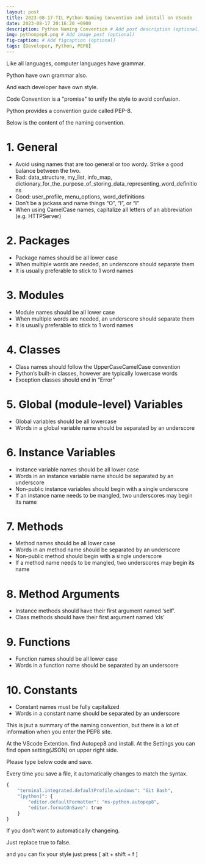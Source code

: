 ```yaml
---
layout: post
title: 2023-08-17-TIL Python Naming Convention and install on VScode
date: 2023-08-17 20:16:20 +0900
description: Python Naming Convention # Add post description (optional)
img: pythonpep8.png # Add image post (optional)
fig-caption: # Add figcaption (optional)
tags: [Developer, Python, PEP8]
---
```


Like all languages, computer languages ​​have grammar.

Python have own grammar also.

And each developer have own style.

Code Convention is a "promise" to unify the style to avoid confusion.

Python provides a convention guide called PEP-8.

Below is the content of the naming convention.

# 1. General
* Avoid using names that are too general or too wordy. Strike a good balance between the two.
* Bad: data_structure, my_list, info_map, dictionary_for_the_purpose_of_storing_data_representing_word_definitions
* Good: user_profile, menu_options, word_definitions
* Don’t be a jackass and name things “O”, “l”, or “I”
* When using CamelCase names, capitalize all letters of an abbreviation (e.g. HTTPServer)


# 2. Packages
* Package names should be all lower case
* When multiple words are needed, an underscore should separate them
* It is usually preferable to stick to 1 word names


# 3. Modules
* Module names should be all lower case
* When multiple words are needed, an underscore should separate them
* It is usually preferable to stick to 1 word names


# 4. Classes
* Class names should follow the UpperCaseCamelCase convention
* Python’s built-in classes, however are typically lowercase words
* Exception classes should end in “Error”


# 5. Global (module-level) Variables
* Global variables should be all lowercase
* Words in a global variable name should be separated by an underscore


# 6. Instance Variables
* Instance variable names should be all lower case
* Words in an instance variable name should be separated by an underscore
* Non-public instance variables should begin with a single underscore
* If an instance name needs to be mangled, two underscores may begin its name


# 7. Methods
* Method names should be all lower case
* Words in an method name should be separated by an underscore
* Non-public method should begin with a single underscore
* If a method name needs to be mangled, two underscores may begin its name


# 8. Method Arguments
* Instance methods should have their first argument named ‘self’.
* Class methods should have their first argument named ‘cls’


# 9. Functions
* Function names should be all lower case
* Words in a function name should be separated by an underscore


# 10.  Constants
* Constant names must be fully capitalized
* Words in a constant name should be separated by an underscore


This is jsut a summary of the naming convention, but there is a lot of information when you enter the PEP8 site.

At the VScode Extention. find Autopep8 and install.
At the Settings you can find open setting(JSON) on upper right side.

Please type below code and save.

Every time you save a file, it automatically changes to match the syntax.



```python
{
    "terminal.integrated.defaultProfile.windows": "Git Bash",
    "[python]": {
        "editor.defaultFormatter": "ms-python.autopep8",
        "editor.formatOnSave": true
    }
}
```
If you don't want to automatically changeing.

Just replace true to false.

and you can fix your style just press [ alt + shift + f ]

